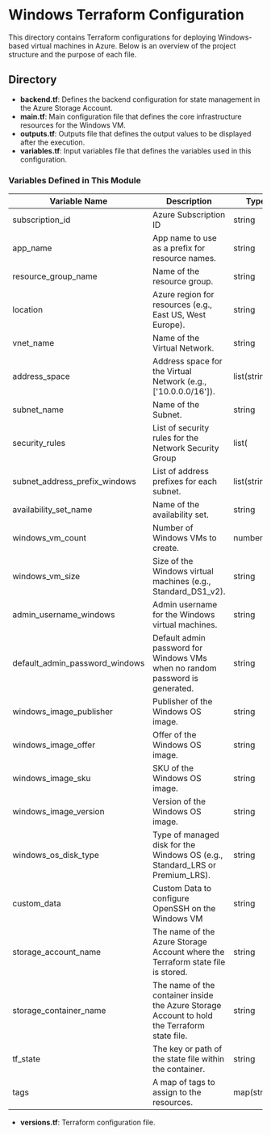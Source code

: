 # Windows Terraform Configuration

This directory contains Terraform configurations for deploying Windows-based virtual machines in Azure. Below is an overview of the project structure and the purpose of each file.

##  Directory

- **backend.tf**: Defines the backend configuration for state management in the Azure Storage Account. 
- **main.tf**: Main configuration file that defines the core infrastructure resources for the Windows VM. 
- **outputs.tf**: Outputs file that defines the output values to be displayed after the execution. 
- **variables.tf**: Input variables file that defines the variables used in this configuration. 

### Variables Defined in This Module

| Variable Name | Description | Type | Default Value |
|---------------|-------------|------|---------------|
| subscription_id | Azure Subscription ID | string | "" |
| app_name | App name to use as a prefix for resource names. | string | "doc" |
| resource_group_name | Name of the resource group. | string | "win-rg" |
| location | Azure region for resources (e.g., East US, West Europe). | string | "Australia East" |
| vnet_name | Name of the Virtual Network. | string | "win-vnet" |
| address_space | Address space for the Virtual Network (e.g., ['10.0.0.0/16']). | list(string) | ["10.1.0.0/16"] |
| subnet_name | Name of the Subnet. | string | "win-subnet" |
| security_rules | List of security rules for the Network Security Group | list( | No default value |
| subnet_address_prefix_windows | List of address prefixes for each subnet. | list(string) | ["10.1.1.0/24"] # Update with your own prefixes if needed |
| availability_set_name | Name of the availability set. | string | "win-aset" |
| windows_vm_count | Number of Windows VMs to create. | number | 1 |
| windows_vm_size | Size of the Windows virtual machines (e.g., Standard_DS1_v2). | string | "Standard_DS1_v2" |
| admin_username_windows | Admin username for the Windows virtual machines. | string | "windowsadmin" |
| default_admin_password_windows | Default admin password for Windows VMs when no random password is generated. | string | "Default@1234" # Change to a more secure password |
| windows_image_publisher | Publisher of the Windows OS image. | string | "MicrosoftWindowsServer" |
| windows_image_offer | Offer of the Windows OS image. | string | "WindowsServer" |
| windows_image_sku | SKU of the Windows OS image. | string | "2019-Datacenter" |
| windows_image_version | Version of the Windows OS image. | string | "latest" |
| windows_os_disk_type | Type of managed disk for the Windows OS (e.g., Standard_LRS or Premium_LRS). | string | "Standard_LRS" |
| custom_data | Custom Data to configure OpenSSH on the Windows VM | string | <<-EOT |
| storage_account_name | The name of the Azure Storage Account where the Terraform state file is stored. | string | "docstoacc" |
| storage_container_name | The name of the container inside the Azure Storage Account to hold the Terraform state file. | string | "doc-terraform-tfstate" |
| tf_state | The key or path of the state file within the container. | string | "terraform.tfstate" |
| tags | A map of tags to assign to the resources. | map(string) | { |

- **versions.tf**: Terraform configuration file. 

